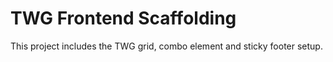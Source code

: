 # TWG Frontend Scaffolding

This project includes the TWG grid, combo element and sticky footer setup.
